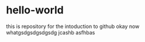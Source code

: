 # hello-world
this is repository for the intoduction to github
okay
now
whatgsdgsdgsdgsdg jcashb  asfhbas
